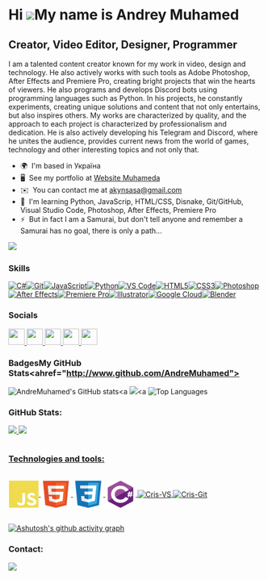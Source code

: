 Hi ![](https://user-images.githubusercontent.com/18350557/176309783-0785949b-9127-417c-8b55-ab5a4333674e.gif)My name is Andrey Muhamed
======================================================================================================================================

Creator, Video Editor, Designer, Programmer
-------------------------------------------

I am a talented content creator known for my work in video, design and technology. He also actively works with such tools as Adobe Photoshop, After Effects and Premiere Pro, creating bright projects that win the hearts of viewers. He also programs and develops Discord bots using programming languages ​​such as Python. In his projects, he constantly experiments, creating unique solutions and content that not only entertains, but also inspires others. My works are characterized by quality, and the approach to each project is characterized by professionalism and dedication. He is also actively developing his Telegram and Discord, where he unites the audience, provides current news from the world of games, technology and other interesting topics and not only that.

*   🌍  I'm based in Україна
*   🖥️  See my portfolio at [Website Muhameda](http://https://andremuhamed.nexcord.pro/language/home_en)
*   ✉️  You can contact me at [akynsasa@gmail.com](mailto:akynsasa@gmail.com)
*   🧠  I'm learning Python, JavaScrip, HTML/CSS, Disnake, Git/GitHub, Visual Studio Code, Photoshop, After Effects, Premiere Pro
*   ⚡  But in fact I am a Samurai, but don't tell anyone and remember a Samurai has no goal, there is only a path...

<a href="https://www.github.com/AndreMuhamed" target="_blank" rel="noreferrer">
<img src="https://img.shields.io/github/followers/AndreMuhamed?logo=github&style=for-the-badge&color=ffffff&labelColor=1c1917" /></a>

### Skills 

<p align="left">
<a href="https://docs.microsoft.com/en-us/dotnet/csharp/" target="_blank" rel="noreferrer"><img src="https://raw.githubusercontent.com/danielcranney/readme-generator/main/public/icons/skills/csharp-colored.svg" width="36" height="36" alt="C#" /></a><a href="https://git-scm.com/" target="_blank" rel="noreferrer"><img src="https://raw.githubusercontent.com/danielcranney/readme-generator/main/public/icons/skills/git-colored.svg" width="36" height="36" alt="Git" /></a><a href="https://developer.mozilla.org/en-US/docs/Web/JavaScript" target="_blank" rel="noreferrer"><img src="https://raw.githubusercontent.com/danielcranney/readme-generator/main/public/icons/skills/javascript-colored.svg" width="36" height="36" alt="JavaScript" /></a><a href="https://www.python.org/" target="_blank" rel="noreferrer"><img src="https://raw.githubusercontent.com/danielcranney/readme-generator/main/public/icons/skills/python-colored.svg" width="36" height="36" alt="Python" /></a><a href="https://code.visualstudio.com/" target="_blank" rel="noreferrer"><img src="https://raw.githubusercontent.com/danielcranney/readme-generator/main/public/icons/skills/visualstudiocode.svg" width="36" height="36" alt="VS Code" /></a><a href="https://developer.mozilla.org/en-US/docs/Glossary/HTML5" target="_blank" rel="noreferrer"><img src="https://raw.githubusercontent.com/danielcranney/readme-generator/main/public/icons/skills/html5-colored.svg" width="36" height="36" alt="HTML5" /></a><a href="https://www.w3.org/TR/CSS/#css" target="_blank" rel="noreferrer"><img src="https://raw.githubusercontent.com/danielcranney/readme-generator/main/public/icons/skills/css3-colored.svg" width="36" height="36" alt="CSS3" /></a><a href="https://www.adobe.com/uk/products/photoshop.html" target="_blank" rel="noreferrer"><img src="https://raw.githubusercontent.com/danielcranney/readme-generator/main/public/icons/skills/photoshop-colored-dark.svg" width="36" height="36" alt="Photoshop" /></a><a href="https://www.adobe.com/uk/products/aftereffects.html" target="_blank" rel="noreferrer"><img src="https://raw.githubusercontent.com/danielcranney/readme-generator/main/public/icons/skills/aftereffects-colored-dark.svg" width="36" height="36" alt="After Effects" /></a><a href="https://www.adobe.com/uk/products/premiere.html" target="_blank" rel="noreferrer"><img src="https://raw.githubusercontent.com/danielcranney/readme-generator/main/public/icons/skills/premierepro-colored-dark.svg" width="36" height="36" alt="Premiere Pro" /></a><a href="https://www.adobe.com/uk/products/illustrator.html" target="_blank" rel="noreferrer"><img src="https://raw.githubusercontent.com/danielcranney/readme-generator/main/public/icons/skills/illustrator-colored-dark.svg" width="36" height="36" alt="Illustrator" /></a><a href="https://cloud.google.com/" target="_blank" rel="noreferrer"><img src="https://raw.githubusercontent.com/danielcranney/readme-generator/main/public/icons/skills/googlecloud-colored.svg" width="36" height="36" alt="Google Cloud" /></a><a href="https://www.blender.org/" target="_blank" rel="noreferrer"><img src="https://raw.githubusercontent.com/danielcranney/readme-generator/main/public/icons/skills/blender-colored.svg" width="36" height="36" alt="Blender" /></a>
</p>

### Socials                

<p align="left">
<a href="https://discord.com/users/768782555171782667" target="_blank" rel="noreferrer">
<picture>
<source media="(prefers-color-scheme: dark)" srcset="https://raw.githubusercontent.com/danielcranney/readme-generator/main/public/icons/socials/discord-dark.svg" />
<source media="(prefers-color-scheme: light)" srcset="https://raw.githubusercontent.com/danielcranney/readme-generator/main/public/icons/socials/discord.svg" />
<img src="https://raw.githubusercontent.com/danielcranney/readme-generator/main/public/icons/socials/discord.svg" width="32" height="32" />
</picture>
</a>
<a href="https://www.facebook.com/andrmuhamed" target="_blank" rel="noreferrer">
<picture>
<source media="(prefers-color-scheme: dark)" srcset="https://raw.githubusercontent.com/danielcranney/readme-generator/main/public/icons/socials/facebook-dark.svg" />
<source media="(prefers-color-scheme: light)" srcset="https://raw.githubusercontent.com/danielcranney/readme-generator/main/public/icons/socials/facebook.svg" />
<img src="https://raw.githubusercontent.com/danielcranney/readme-generator/main/public/icons/socials/facebook.svg" width="32" height="32" />
</picture>
</a>
<a href="https://www.github.com/AndreMuhamed" target="_blank" rel="noreferrer">
<picture>
<source media="(prefers-color-scheme: dark)" srcset="https://raw.githubusercontent.com/danielcranney/readme-generator/main/public/icons/socials/github-dark.svg" />
<source media="(prefers-color-scheme: light)" srcset="https://raw.githubusercontent.com/danielcranney/readme-generator/main/public/icons/socials/github.svg" />
<img src="https://raw.githubusercontent.com/danielcranney/readme-generator/main/public/icons/socials/github.svg" width="32" height="32" />
</picture>
</a>
<a href="http://www.instagram.com/admirall_times" target="_blank" rel="noreferrer">
<picture>
<source media="(prefers-color-scheme: dark)" srcset="https://raw.githubusercontent.com/danielcranney/readme-generator/main/public/icons/socials/instagram-dark.svg" />
<source media="(prefers-color-scheme: light)" srcset="https://raw.githubusercontent.com/danielcranney/readme-generator/main/public/icons/socials/instagram.svg" />
<img src="https://raw.githubusercontent.com/danielcranney/readme-generator/main/public/icons/socials/instagram.svg" width="32" height="32" />
</picture>
</a>
<a href="https://www.x.com/Andremuhamed" target="_blank" rel="noreferrer">
<picture>
<source media="(prefers-color-scheme: dark)" srcset="https://raw.githubusercontent.com/danielcranney/readme-generator/main/public/icons/socials/twitter-dark.svg" />
<source media="(prefers-color-scheme: light)" srcset="https://raw.githubusercontent.com/danielcranney/readme-generator/main/public/icons/socials/twitter.svg" />
<img src="https://raw.githubusercontent.com/danielcranney/readme-generator/main/public/icons/socials/twitter.svg" width="32" height="32" />
</picture>
</a></p>

### Badges<b>My GitHub Stats</b><ahref="http://www.github.com/AndreMuhamed">
<img src="https://github-readme-stats.vercel.app/api?username=AndreMuhamed&show_icons=true&hide=&count_private=true&title_color=ef4444&text_color=ffffff&icon_color=ffffff&bg_color=1c1917&hide_border=true&show_icons=true" alt="AndreMuhamed's GitHub stats" /></a><a
<img src="https://github-readme-streak-stats.herokuapp.com/?user=AndreMuhamed&stroke=ffffff&background=1c1917&ring=ef4444&fire=ef4444&currStreakNum=ffffff&currStreakLabel=ef4444&sideNums=ffffff&sideLabels=ffffff&dates=ffffff&hide_border=true" /></a><a
<img src="https://github-readme-stats.vercel.app/api/top-langs/?username=AndreMuhamed&langs_count=10&title_color=ef4444&text_color=ffffff&icon_color=ffffff&bg_color=1c1917&hide_border=true&locale=en&custom_title=Top%20%Languages" alt="Top Languages" /></a>

### GitHub Stats:

<table>
  <a href="https://github.com/AndreMuhamed">
  <img height="180em" src="https://github-readme-stats.vercel.app/api?username=AndreMuhamed&show_icons=true&theme=tokyonight&include_all_commits=true&count_private=true"/>
  <img height="180em" src="https://github-readme-stats.vercel.app/api/top-langs/?username=AndreMuhamed&layout=compact&langs_count=6&theme=tokyonight"/>
</table>

### Technologies and tools:

<div style="display: inline_block"><br>
  <img align="center" alt="Cris-Js" height="55" width="60" src="https://raw.githubusercontent.com/devicons/devicon/master/icons/javascript/javascript-plain.svg">
  <img align="center" alt="Cris-HTML" height="55" width="60" src="https://raw.githubusercontent.com/devicons/devicon/master/icons/html5/html5-original.svg">
  <img align="center" alt="Cris-CSS" height="55" width="60" src="https://raw.githubusercontent.com/devicons/devicon/master/icons/css3/css3-original.svg">  
  <img align="center" alt="Cris-Csharp" height="55" width="60" src="https://raw.githubusercontent.com/devicons/devicon/master/icons/csharp/csharp-original.svg">
  <img align="center" alt="Cris-VS" height="55" width="60" src="https://cdn.jsdelivr.net/gh/devicons/devicon/icons/vscode/vscode-original.svg">
  <img align="center" alt="Cris-Git" height="55" width="60" src="https://cdn.jsdelivr.net/gh/devicons/devicon/icons/git/git-original.svg">
</div><br>

[![Ashutosh's github activity graph](https://github-readme-activity-graph.vercel.app/graph?AndreMuhamed=Ashutosh00710)](https://github.com/ashutosh00710/github-readme-activity-graph)

### Contact:

<div> 
  <a href="https://www.instagram.com/admirall_times/" target="_blank"><img src="https://img.shields.io/badge/-Instagram-%23E4405F?style=for-the-badge&logo=instagram&logoColor=white" target="_blank"></a>

</div>
